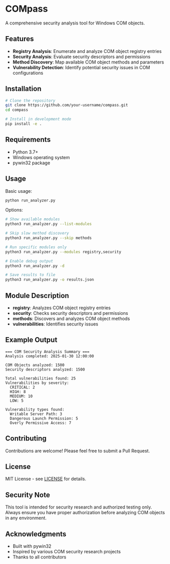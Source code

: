 # COMpass


A comprehensive security analysis tool for Windows COM objects.

## Features

- **Registry Analysis**: Enumerate and analyze COM object registry entries
- **Security Analysis**: Evaluate security descriptors and permissions
- **Method Discovery**: Map available COM object methods and parameters
- **Vulnerability Detection**: Identify potential security issues in COM configurations

## Installation

```bash
# Clone the repository
git clone https://github.com/your-username/compass.git
cd compass

# Install in development mode
pip install -e .
```

## Requirements

- Python 3.7+
- Windows operating system
- pywin32 package

## Usage

Basic usage:
```bash
python run_analyzer.py
```

Options:
```bash
# Show available modules
python3 run_analyzer.py --list-modules

# Skip slow method discovery
python3 run_analyzer.py --skip methods

# Run specific modules only
python3 run_analyzer.py --modules registry,security

# Enable debug output
python3 run_analyzer.py -d

# Save results to file
python3 run_analyzer.py -o results.json
```

## Module Description

- **registry**: Analyzes COM object registry entries
- **security**: Checks security descriptors and permissions
- **methods**: Discovers and analyzes COM object methods
- **vulnerabilities**: Identifies security issues

## Example Output

```
=== COM Security Analysis Summary ===
Analysis completed: 2025-01-30 12:00:00

COM Objects analyzed: 1500
Security descriptors analyzed: 1500

Total vulnerabilities found: 25
Vulnerabilities by severity:
  CRITICAL: 2
  HIGH: 8
  MEDIUM: 10
  LOW: 5

Vulnerability types found:
  Writable Server Path: 3
  Dangerous Launch Permission: 5
  Overly Permissive Access: 7
```

## Contributing

Contributions are welcome! Please feel free to submit a Pull Request.

## License

MIT License - see [LICENSE](LICENSE) for details.

## Security Note

This tool is intended for security research and authorized testing only. Always ensure you have proper authorization before analyzing COM objects in any environment.

## Acknowledgments

- Built with pywin32
- Inspired by various COM security research projects
- Thanks to all contributors